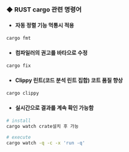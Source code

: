 ### ◆ RUST cargo 관련 명령어

- #### 자동 정렬 기능 먹통시 적용

```sh
cargo fmt
```

- #### 컴파일러의 권고를 바타으로 수정

```sh
cargo fix
```

- #### Clippy 린트(코드 분석 린트 집합) 코트 품질 향상

```sh
cargo clippy
```

- #### 실시간으로 결과를 계속 확인 가능함

```sh
# install
cargo watch crate설치 후 가능

# execute
cargo watch -q -c -x 'run -q'
```
